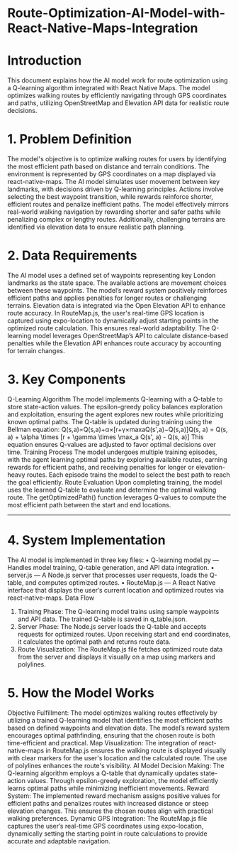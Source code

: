 # Route-Optimization-AI-Model-with-React-Native-Maps-Integration

# Introduction
This document explains how the AI model work for route optimization using a Q-learning algorithm integrated with React Native Maps. The model optimizes walking routes by efficiently navigating through GPS coordinates and paths, utilizing OpenStreetMap and Elevation API data for realistic route decisions.
# 1. Problem Definition
The model's objective is to optimize walking routes for users by identifying the most efficient path based on distance and terrain conditions. The environment is represented by GPS coordinates on a map displayed via react-native-maps. The AI model simulates user movement between key landmarks, with decisions driven by Q-learning principles. Actions involve selecting the best waypoint transition, while rewards reinforce shorter, efficient routes and penalize inefficient paths.
The model effectively mirrors real-world walking navigation by rewarding shorter and safer paths while penalizing complex or lengthy routes. Additionally, challenging terrains are identified via elevation data to ensure realistic path planning.
# 2. Data Requirements
The AI model uses a defined set of waypoints representing key London landmarks as the state space. The available actions are movement choices between these waypoints. The model’s reward system positively reinforces efficient paths and applies penalties for longer routes or challenging terrains. Elevation data is integrated via the Open Elevation API to enhance route accuracy.
In RouteMap.js, the user's real-time GPS location is captured using expo-location to dynamically adjust starting points in the optimized route calculation. This ensures real-world adaptability. The Q-learning model leverages OpenStreetMap’s API to calculate distance-based penalties while the Elevation API enhances route accuracy by accounting for terrain changes.
# 3. Key Components
Q-Learning Algorithm
The model implements Q-learning with a Q-table to store state-action values. The epsilon-greedy policy balances exploration and exploitation, ensuring the agent explores new routes while prioritizing known optimal paths. The Q-table is updated during training using the Bellman equation:
Q(s,a)=Q(s,a)+α×[r+γ×max⁡aQ(s′,a)−Q(s,a)]Q(s, a) = Q(s, a) + \alpha \times [r + \gamma \times \max_a Q(s', a) - Q(s, a)] 
This equation ensures Q-values are adjusted to favor optimal decisions over time.
Training Process
The model undergoes multiple training episodes, with the agent learning optimal paths by exploring available routes, earning rewards for efficient paths, and receiving penalties for longer or elevation-heavy routes. Each episode trains the model to select the best path to reach the goal efficiently.
Route Evaluation
Upon completing training, the model uses the learned Q-table to evaluate and determine the optimal walking route. The getOptimizedPath() function leverages Q-values to compute the most efficient path between the start and end locations.
________________________________________
# 4. System Implementation
The AI model is implemented in three key files:
•	Q-learning model.py — Handles model training, Q-table generation, and API data integration.
•	server.js — A Node.js server that processes user requests, loads the Q-table, and computes optimized routes.
•	RouteMap.js — A React Native interface that displays the user’s current location and optimized routes via react-native-maps.
Data Flow
1.	Training Phase: The Q-learning model trains using sample waypoints and API data. The trained Q-table is saved in q_table.json.
2.	Server Phase: The Node.js server loads the Q-table and accepts requests for optimized routes. Upon receiving start and end coordinates, it calculates the optimal path and returns route data.
3.	Route Visualization: The RouteMap.js file fetches optimized route data from the server and displays it visually on a map using markers and polylines.

# 5. How the Model Works
 Objective Fulfillment: The model optimizes walking routes effectively by utilizing a trained Q-learning model that identifies the most efficient paths based on defined waypoints and elevation data. The model’s reward system encourages optimal pathfinding, ensuring that the chosen route is both time-efficient and practical.
 Map Visualization: The integration of react-native-maps in RouteMap.js ensures the walking route is displayed visually with clear markers for the user's location and the calculated route. The use of polylines enhances the route's visibility.
 AI Model Decision Making: The Q-learning algorithm employs a Q-table that dynamically updates state-action values. Through epsilon-greedy exploration, the model efficiently learns optimal paths while minimizing inefficient movements.
 Reward System: The implemented reward mechanism assigns positive values for efficient paths and penalizes routes with increased distance or steep elevation changes. This ensures the chosen routes align with practical walking preferences.
Dynamic GPS Integration: The RouteMap.js file captures the user’s real-time GPS coordinates using expo-location, dynamically setting the starting point in route calculations to provide accurate and adaptable navigation.
